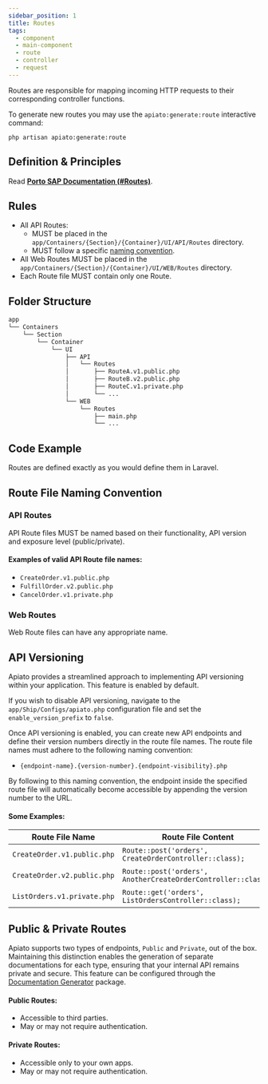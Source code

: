 ```yaml
---
sidebar_position: 1
title: Routes
tags:
  - component
  - main-component
  - route
  - controller
  - request
---
```


Routes are responsible for mapping incoming HTTP requests to their corresponding controller functions.

To generate new routes you may use the `apiato:generate:route` interactive command:

```
php artisan apiato:generate:route
```

## Definition & Principles

Read [**Porto SAP Documentation (#Routes)**](https://github.com/Mahmoudz/Porto#definitions--principles).

## Rules

- All API Routes:
  - MUST be placed in the `app/Containers/{Section}/{Container}/UI/API/Routes` directory.
  - MUST follow a specific [naming convention](#api-routes).
- All Web Routes MUST be placed in the `app/Containers/{Section}/{Container}/UI/WEB/Routes` directory.
- Each Route file MUST contain only one Route.

## Folder Structure

```markdown
app
└── Containers
    └── Section
        └── Container
            └── UI
                ├── API
                │   └── Routes
                │       ├── RouteA.v1.public.php
                │       ├── RouteB.v2.public.php
                │       ├── RouteC.v1.private.php
                │       └── ...
                └── WEB
                    └── Routes
                        ├── main.php
                        └── ...
```

## Code Example

Routes are defined exactly as you would define them in Laravel.

## Route File Naming Convention

### API Routes

API Route files MUST be named based on their functionality, API version and exposure level (public/private).

#### Examples of valid API Route file names:

- `CreateOrder.v1.public.php`
- `FulfillOrder.v2.public.php`
- `CancelOrder.v1.private.php`

### Web Routes

Web Route files can have any appropriate name.

## API Versioning

Apiato provides a streamlined approach to implementing API versioning within your application.
This feature is enabled by default.

If you wish to disable API versioning,
navigate to the `app/Ship/Configs/apiato.php` configuration file and set the `enable_version_prefix` to `false`.

Once API versioning is enabled,
you can create new API endpoints and define their version numbers directly in the route file names.
The route file names must adhere to the following naming convention:
* `{endpoint-name}.{version-number}.{endpoint-visibility}.php`

By following to this naming convention,
the endpoint inside the specified route file will automatically become accessible by appending the version number to the URL.

#### Some Examples:
| Route File Name             | Route File Content                                            | Generated Route                            |
|-----------------------------|---------------------------------------------------------------|--------------------------------------------|
| `CreateOrder.v1.public.php` | `Route::post('orders', CreateOrderController::class);`        | [POST] `https://api.apiato.test/v1/orders` |
| `CreateOrder.v2.public.php` | `Route::post('orders', AnotherCreateOrderController::class);` | [POST] `https://api.apiato.test/v2/orders` |
| `ListOrders.v1.private.php` | `Route::get('orders', ListOrdersController::class);`          | [GET] `https://api.apiato.test/v1/orders`  |


## Public & Private Routes

Apiato supports two types of endpoints, `Public` and `Private`, out of the box.
Maintaining this distinction enables the generation of separate documentations for each type,
ensuring that your internal API remains private and secure.
This feature can be configured through the [Documentation Generator](../../pacakges/documentation.md) package.

#### Public Routes:
- Accessible to third parties.
- May or may not require authentication.

#### Private Routes:
- Accessible only to your own apps.
- May or may not require authentication.
